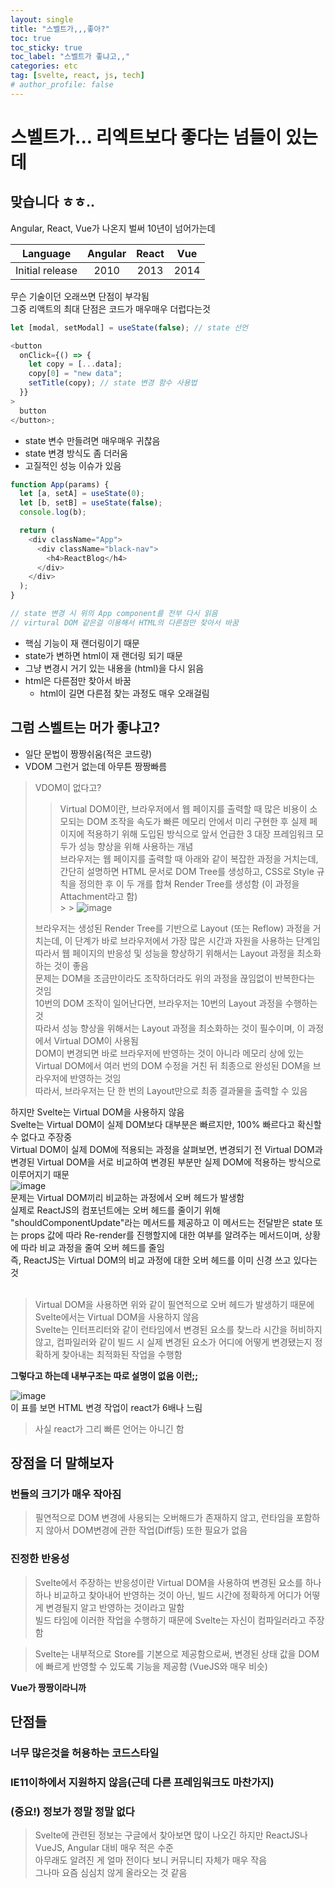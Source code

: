 ```yaml
---
layout: single
title: "스벨트가,,,좋아?"
toc: true
toc_sticky: true
toc_label: "스벨트가 좋냐고,,"
categories: etc
tag: [svelte, react, js, tech]
# author_profile: false
---
```


# 스벨트가... 리엑트보다 좋다는 넘들이 있는데

## 맞습니다 ㅎㅎ..

Angular, React, Vue가 나온지 벌써 10년이 넘어가는데

|    Language     | Angular | React | Vue  |
| :-------------: | :-----: | :---: | :--: |
| Initial release |  2010   | 2013  | 2014 |

무슨 기술이던 오래쓰면 단점이 부각됨 <br>
그중 리액트의 최대 단점은 코드가 매우매우 더럽다는것 <br>

```js
let [modal, setModal] = useState(false); // state 선언

<button
  onClick={() => {
    let copy = [...data];
    copy[0] = "new data";
    setTitle(copy); // state 변경 함수 사용법
  }}
>
  button
</button>;
```

- state 변수 만들려면 매우매우 귀찮음
- state 변경 방식도 좀 더러움
- 고질적인 성능 이슈가 있음

```js
function App(params) {
  let [a, setA] = useState(0);
  let [b, setB] = useState(false);
  console.log(b);

  return (
    <div className="App">
      <div className="black-nav">
        <h4>ReactBlog</h4>
      </div>
    </div>
  );
}

// state 변경 시 위의 App component를 전부 다시 읽음
// virtural DOM 같은걸 이용해서 HTML의 다른점만 찾아서 바꿈
```

- 핵심 기능이 재 랜더링이기 때문
- state가 변하면 html이 재 랜더링 되기 때문
- 그냥 변경시 거기 있는 내용을 (html)을 다시 읽음
- html은 다른점만 찾아서 바꿈
  - html이 길면 다른점 찾는 과정도 매우 오래걸림

## 그럼 스벨트는 머가 좋냐고?

- 일단 문법이 짱짱쉬움(적은 코드량)
- VDOM 그런거 없는데 아무튼 짱짱빠름

> VDOM이 없다고? <br>
>
> > Virtual DOM이란, 브라우저에서 웹 페이지를 출력할 때 많은 비용이 소모되는 DOM 조작을 속도가 빠른 메모리 안에서 미리 구현한 후 실제 페이지에 적용하기 위해 도입된 방식으로 앞서 언급한 3 대장 프레임워크 모두가 성능 향상을 위해 사용하는 개념<br>
> > 브라우저는 웹 페이지를 출력할 때 아래와 같이 복잡한 과정을 거치는데, 간단히 설명하면 HTML 문서로 DOM Tree를 생성하고, CSS로 Style 규칙을 정의한 후 이 두 개를 합쳐 Render Tree를 생성함 (이 과정을 Attachment라고 함)
> > <br> > > ![image](../../images/2022-09-12-svelte/virtualDom.PNG)
>
> 브라우저는 생성된 Render Tree를 기반으로 Layout (또는 Reflow) 과정을 거치는데, 이 단계가 바로 브라우저에서 가장 많은 시간과 자원을 사용하는 단계임<br> 따라서 웹 페이지의 반응성 및 성능을 향상하기 위해서는 Layout 과정을 최소화하는 것이 좋음<br> 문제는 DOM을 조금만이라도 조작하더라도 위의 과정을 끊임없이 반복한다는 것임<br> 10번의 DOM 조작이 일어난다면, 브라우저는 10번의 Layout 과정을 수행하는 것<br>
> 따라서 성능 향상을 위해서는 Layout 과정을 최소화하는 것이 필수이며, 이 과정에서 Virtual DOM이 사용됨<br> DOM이 변경되면 바로 브라우저에 반영하는 것이 아니라 메모리 상에 있는 Virtual DOM에서 여러 번의 DOM 수정을 거친 뒤 최종으로 완성된 DOM을 브라우저에 반영하는 것임<br> 따라서, 브라우저는 단 한 번의 Layout만으로 최종 결과물을 출력할 수 있음<br>

하지만 Svelte는 Virtual DOM을 사용하지 않음<br> Svelte는 Virtual DOM이 실제 DOM보다 대부분은 빠르지만, 100% 빠르다고 확신할 수 없다고 주장중<br> Virtual DOM이 실제 DOM에 적용되는 과정을 살펴보면, 변경되기 전 Virtual DOM과 변경된 Virtual DOM을 서로 비교하여 변경된 부분만 실제 DOM에 적용하는 방식으로 이루어지기 때문<br>
![image](../../images/2022-09-12-svelte/virtualDom2.PNG)
<br>
문제는 Virtual DOM끼리 비교하는 과정에서 오버 헤드가 발생함<br>
실제로 ReactJS의 컴포넌트에는 오버 헤드를 줄이기 위해 "shouldComponentUpdate"라는 메서드를 제공하고 이 메서드는 전달받은 state 또는 props 값에 따라 Re-render를 진행할지에 대한 여부를 알려주는 메서드이며, 상황에 따라 비교 과정을 줄여 오버 헤드를 줄임<br>
즉, ReactJS는 Virtual DOM의 비교 과정에 대한 오버 헤드를 이미 신경 쓰고 있다는 것<br><br>

> Virtual DOM을 사용하면 위와 같이 필연적으로 오버 헤드가 발생하기 때문에 Svelte에서는 Virtual DOM을 사용하지 않음<br> Svelte는 인터프리터와 같이 런타임에서 변경된 요소를 찾느라 시간을 허비하지 않고, 컴파일러와 같이 빌드 시 실제 변경된 요소가 어디에 어떻게 변경됐는지 정확하게 찾아내는 최적화된 작업을 수행함<br>

**그렇다고 하는데 내부구조는 따로 설명이 없음 이런;;**

![image](../../images/2022-09-12-svelte/svelte01.PNG)
<br>
이 표를 보면 HTML 변경 작업이 react가 6배나 느림

> 사실 react가 그리 빠른 언어는 아니긴 함

## 장점을 더 말해보자

### 번들의 크기가 매우 작아짐

> 필연적으로 DOM 변경에 사용되는 오버해드가 존재하지 않고, 런타임을 포함하지 않아서
> DOM변경에 관한 작업(Diff등) 또한 필요가 없음

### 진정한 반응성

> Svelte에서 주장하는 반응성이란 Virtual DOM을 사용하여 변경된 요소를 하나하나 비교하고 찾아내어 반영하는 것이 아닌, 빌드 시간에 정확하게 어디가 어떻게 변경될지 알고 반영하는 것이라고 말함<br> 빌드 타임에 이러한 작업을 수행하기 때문에 Svelte는 자신이 컴파일러라고 주장함
> <br>

> Svelte는 내부적으로 Store를 기본으로 제공함으로써, 변경된 상태 값을 DOM에 빠르게 반영할 수 있도록 기능을 제공함 (VueJS와 매우 비슷)

**Vue가 짱짱이라니까**

## 단점들

### 너무 많은것을 허용하는 코드스타일

### IE11이하에서 지원하지 않음(근데 다른 프레임워크도 마찬가지)

### (중요!) 정보가 정말 정말 없다

> Svelte에 관련된 정보는 구글에서 찾아보면 많이 나오긴 하지만 ReactJS나 VueJS, Angular 대비 매우 적은 수준<br> 아무래도 알려진 게 얼마 전이다 보니 커뮤니티 자체가 매우 작음<br> 그나마 요즘 심심치 않게 올라오는 것 같음
